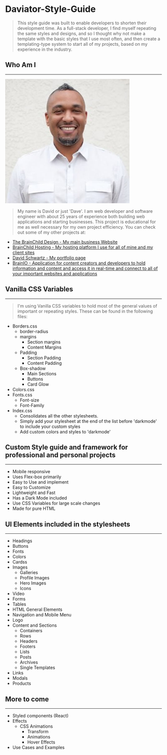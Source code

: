 # Daviator-Style-Guide

> This style guide was built to enable developers to shorten their development time. As a full-stack developer, I find myself repeating the same styles and designs, and so I thought why not make a template with the basic styles that I use most often, and then create a templating-type system to start all of my projects, based on my experience in the industry.

## Who Am I
-----------
![David Schwartz Profile Image](https://github.com/Brainchild13/Daviator-Style-Guide/blob/main/images/content-images/david%20profile%20pic400.jpg)

> My name is David or just 'Dave'. I am web developer and software engineer with about 25 years of experience both building web applications and starting businesses. This project is educational for me as well necessary for my own project efficiency. You can check out some of my other projects at:

- [The BrainChild Design - My main business Website](https://www.brainchilddesign.com)
- [BrainChild Hosting - My hosting platform I use for all of mine and my client sites](https://www.brainchildhosting.com)
- [David Schwartz - My portfolio page](https://davidschwartz.biz)
- [BrainIO - Application for content creators and developers to hold information and content and access it in real-time and connect to all of your important websites and applications](https://Brainio.org)

## Vanilla CSS Variables
------------------------
> I'm using Vanilla CSS variables to hold most of the general values of important or repeating styles. These can be found in the following files:

- Borders.css
    - border-radius
    - margins
        - Section margins
        - Content Margins
    - Padding
        - Section Padding
        - Content Padding
    - Box-shadow
        - Main Sections
        - Buttons
        - Card Glow
- Colors.css
- Fonts.css
    - Font-size
    - Font-Family
- Index.css
    - Consolidates all the other stylesheets. 
    - Simply add your stylesheet at the end of the list before 'darkmode' to include your custom styles
    - Add custom colors and styles to 'darkmode'


## Custom Style guide and framework for professional and personal projects 
--------------------------------------------------------------------------
- Mobile responsive
- Uses Flex-box primarily
- Easy to Use and implement
- Easy to Customize
- Lightweight and Fast
- Has a Dark Mode included
- Use CSS Variables for large scale changes
- Made for pure HTML

## UI Elements included in the stylesheets
------------------------------------------
- Headings
- Buttons
- Fonts
- Colors
- Cardss
- Images
    - Galleries
    - Profile Images
    - Hero Images
    - Icons
- Video
- Forms
- Tables
- HTML General Elements
- Navigation and Mobile Menu
- Logo
- Content and Sections
    - Containers
    - Rows
    - Headers
    - Footers
    - Lists
    - Posts
    - Archives
    - Single Templates
- Links
- Modals
- Products

## More to come
---------------
- Styled components (React)
- Effects
    - CSS Animations
        - Transform
        - Animations
        - Hover Effects
- Use Cases and Examples


